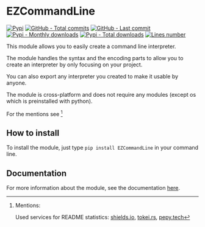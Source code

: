 # EZCommandLine

[![Pypi](https://img.shields.io/pypi/v/EZCommandLine?label=Pypi)](https://pypi.org/project/EZCommandLine)
[![GitHub - Total commits](https://img.shields.io/github/commit-activity/t/fastattackv/EZCommandLine?label=Total%20GitHub%20commits&color=darkblue)](https://github.com/fastattackv/EZCommandLine)
[![GitHub - Last commit](https://img.shields.io/github/last-commit/fastattackv/EZCommandLine?label=Last%20GitHub%20commit&color=darkblue)](https://github.com/fastattackv/EZCommandLine)
[![Pypi - Monthly downloads](https://img.shields.io/pypi/dm/EZCommandLine)](https://pypi.org/project/EZCommandLine)
[![Pypi - Total downloads](https://static.pepy.tech/personalized-badge/EZCommandLine?period=total&units=international_system&left_color=grey&right_color=green&left_text=Total%20Downloads)](https://pypi.org/project/EZCommandLine)
[![Lines number](https://tokei.rs/b1/github/fastattackv/EZCommandLine?category=lines)](https://github.com/fastattackv/MoreCustomTkinterWidgets/tree/main/Source%20Code)

This module allows you to easily create a command line interpreter.

The module handles the syntax and the encoding parts to allow you to create an interpreter by only focusing on your project.

You can also export any interpreter you created to make it usable by anyone.

The module is cross-platform and does not require any modules (except os which is preinstalled with python).

For the mentions see [^1]


## How to install

To install the module, just type `pip install EZCommandLine` in your command line.


## Documentation

For more information about the module, see the documentation [here](Documentation.md).

[^1]: Mentions:
    
    Used services for README statistics: [shields.io](https://img.shields.io), [tokei.rs](https://github.com/XAMPPRocky/tokei), [pepy.tech](https://github.com/psincraian/pepy)
